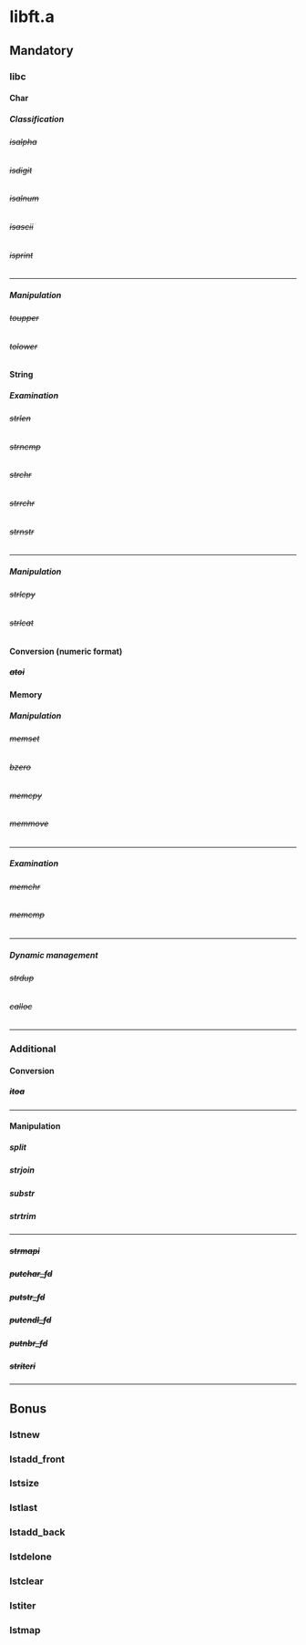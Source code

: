 # **libft.a**

## **Mandatory**
### **libc**

#### **Char**

##### Classification
###### ~~isalpha~~
###### ~~isdigit~~
###### ~~isalnum~~
###### ~~isascii~~
###### ~~isprint~~
---
##### Manipulation
###### ~~toupper~~
###### ~~tolower~~

#### **String**

##### Examination
###### ~~strlen~~
###### ~~strncmp~~
###### ~~strchr~~
###### ~~strrchr~~
###### ~~strnstr~~
---
##### Manipulation
###### ~~strlcpy~~
###### ~~strlcat~~

#### **Conversion (numeric format)**
##### ~~atoi~~

#### **Memory**

##### Manipulation
###### ~~memset~~
###### ~~bzero~~
###### ~~memcpy~~
###### ~~memmove~~
---
##### Examination
###### ~~memchr~~
###### ~~memcmp~~
---
##### Dynamic management
###### ~~strdup~~
###### ~~calloc~~
___

### **Additional**

#### **Conversion**
##### ~~itoa~~
---
#### **Manipulation**
##### split
##### strjoin
##### substr
##### strtrim
---
####
##### ~~strmapi~~
##### ~~putchar_fd~~
##### ~~putstr_fd~~
##### ~~putendl_fd~~
##### ~~putnbr_fd~~
##### ~~striteri~~
___

## **Bonus**
### lstnew
### lstadd_front
### lstsize
### lstlast
### lstadd_back
### lstdelone
### lstclear
### lstiter
### lstmap